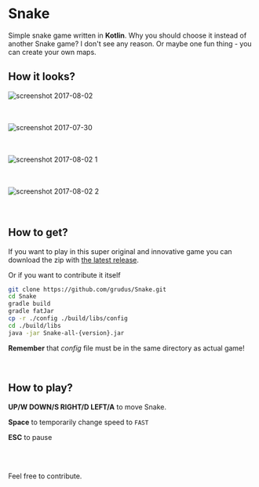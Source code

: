 # Snake

Simple snake game written in **Kotlin**.
Why you should choose it instead of another Snake game? I don't see any reason. Or maybe one fun thing - you can create your own maps. 

## How it looks?

![screenshot 2017-08-02](https://user-images.githubusercontent.com/18220458/28890413-52e6437e-77c7-11e7-8478-8006450f209c.png)
<br/><br/><br/>

![screenshot 2017-07-30](https://user-images.githubusercontent.com/18220458/28889943-e1982256-77c5-11e7-8600-92e2aecea7bb.png)
<br/><br/><br/>

![screenshot 2017-08-02 1](https://user-images.githubusercontent.com/18220458/28890412-52e5455a-77c7-11e7-8e00-d70063d942ec.png)
<br/><br/><br/>

![screenshot 2017-08-02 2](https://user-images.githubusercontent.com/18220458/28890414-52e8d472-77c7-11e7-9148-8c49cacb299f.png)
<br/><br/><br/>

## How to get?
If you want to play in this super original and innovative game you can download the zip with [the latest release](https://github.com/grudus/Snake/releases). <br/>

Or if you want to contribute it itself 

````bash
git clone https://github.com/grudus/Snake.git
cd Snake
gradle build
gradle fatJar
cp -r ./config ./build/libs/config 
cd ./build/libs
java -jar Snake-all-{version}.jar
````

**Remember** that *config* file must be in the same directory as actual game!

<br/>

## How to play?

**UP/W DOWN/S RIGHT/D LEFT/A** to move Snake.

**Space** to temporarily change speed to `FAST`

**ESC** to pause

<br/><br/>

Feel free to contribute.
